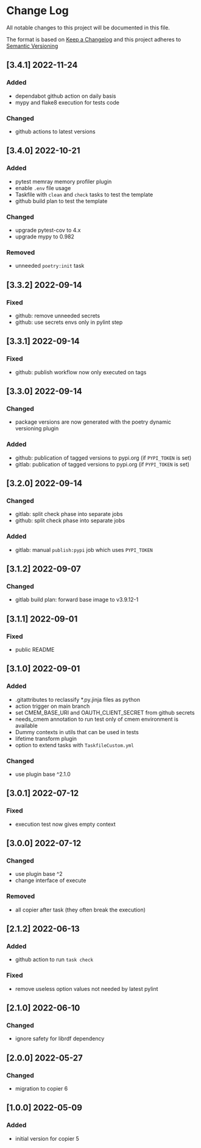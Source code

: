 # Change Log

All notable changes to this project will be documented in this file.

The format is based on [Keep a Changelog](http://keepachangelog.com/) and this project adheres to [Semantic Versioning](https://semver.org/)

## [3.4.1] 2022-11-24

### Added

- dependabot github action on daily basis
- mypy and flake8 execution for tests code

### Changed

- github actions to latest versions

## [3.4.0] 2022-10-21

### Added

- pytest memray memory profiler plugin
- enable `.env` file usage
- Taskfile with `clean` and `check` tasks to test the template
- github build plan to test the template

### Changed

- upgrade pytest-cov to 4.x
- upgrade mypy to 0.982

### Removed

- unneeded `poetry:init` task


## [3.3.2] 2022-09-14

### Fixed

- github: remove unneeded secrets
- github: use secrets envs only in pylint step


## [3.3.1] 2022-09-14

### Fixed

- github: publish workflow now only executed on tags


## [3.3.0] 2022-09-14

### Changed

- package versions are now generated with the poetry dynamic versioning plugin

### Added

- github: publication of tagged versions to pypi.org (if `PYPI_TOKEN` is set)
- gitlab: publication of tagged versions to pypi.org (if `PYPI_TOKEN` is set)


## [3.2.0] 2022-09-14

### Changed

- gitlab: split check phase into separate jobs
- github: split check phase into separate jobs

### Added

- gitlab: manual `publish:pypi` job which uses `PYPI_TOKEN`


## [3.1.2] 2022-09-07

### Changed

- gitlab build plan: forward base image to v3.9.12-1


## [3.1.1] 2022-09-01

### Fixed

- public README


## [3.1.0] 2022-09-01

### Added

- .gitattributes to reclassify *.py.jinja files as python
- action trigger on main branch
- set CMEM_BASE_URI and OAUTH_CLIENT_SECRET from github secrets
- needs_cmem annotation to run test only of cmem environment is available
- Dummy contexts in utils that can be used in tests
- lifetime transform plugin
- option to extend tasks with `TaskfileCustom.yml`

### Changed

- use plugin base ^2.1.0


## [3.0.1] 2022-07-12

### Fixed

- execution test now gives empty context


## [3.0.0] 2022-07-12

### Changed

- use plugin base ^2
- change interface of execute

### Removed

- all copier after task (they often break the execution)


## [2.1.2] 2022-06-13

### Added

- github action to run `task check`

### Fixed

- remove useless option values not needed by latest pylint


## [2.1.0] 2022-06-10

### Changed

- ignore safety for librdf dependency


## [2.0.0] 2022-05-27

### Changed

- migration to copier 6


## [1.0.0] 2022-05-09

### Added

- initial version for copier 5

